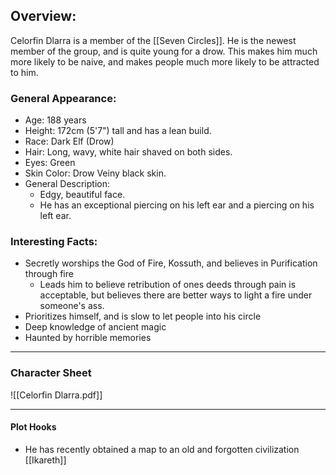 ## Overview:
Celorfin Dlarra is a member of the [[Seven Circles]]. He is the newest member of the group, and is quite young for a drow. This makes him much more likely to be naive, and makes people much more likely to be attracted to him. 

### General Appearance:
- Age: 188 years
- Height: 172cm (5'7") tall and has a lean build.
- Race: Dark Elf (Drow)
- Hair: Long, wavy, white hair shaved on both sides.
- Eyes: Green
- Skin Color: Drow Veiny black skin.
- General Description: 
	- Edgy, beautiful face.
	- He has an exceptional piercing on his left ear and a piercing on his left ear.
### Interesting Facts:
- Secretly worships the God of Fire, Kossuth, and believes in Purification through fire
	- Leads him to believe retribution of ones deeds through pain is acceptable, but believes there are better ways to light a fire under someone's ass.
- Prioritizes himself, and is slow to let people into his circle
-  Deep knowledge of ancient magic
-  Haunted by horrible memories

---
### Character Sheet
![[Celorfin Dlarra.pdf]]

---
#### Plot Hooks
- He has recently obtained a map to an old and forgotten civilization [[Ikareth]]